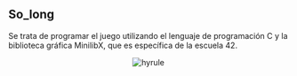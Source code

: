 
## So_long
Se trata de programar el juego utilizando el lenguaje de programación C y la biblioteca gráfica MinilibX, que es específica de la escuela 42.

<p align="center">
  <img src="https://github.com/johnconh/42/tree/main/So_long/sprites/hyrule.png" alt="hyrule" />
</p>
